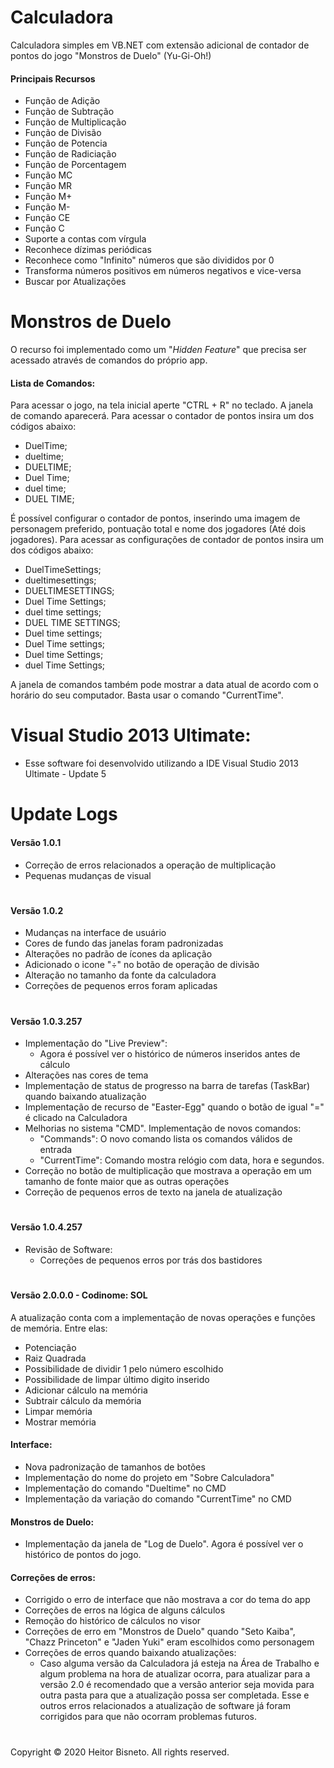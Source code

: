 
# Calculadora

Calculadora simples em VB.NET com extensão adicional de contador de pontos do jogo "Monstros de Duelo" (Yu-Gi-Oh!)

#### Principais Recursos

- Função de Adição
- Função de Subtração
- Função de Multiplicação
- Função de Divisão
- Função de Potencia
- Função de Radiciação
- Função de Porcentagem
- Função MC
- Função MR
- Função M+
- Função M-
- Função CE
- Função C
- Suporte a contas com vírgula
- Reconhece dízimas periódicas
- Reconhece como "Infinito" números que são divididos por 0
- Transforma números positivos em números negativos e vice-versa
- Buscar por Atualizações

#

# Monstros de Duelo

O recurso foi implementado como um "*Hidden Feature*" que precisa ser acessado através de comandos do próprio app.

#### Lista de Comandos:

Para acessar o jogo, na tela inicial aperte "CTRL + R" no teclado. A janela de comando aparecerá. Para acessar o contador de pontos insira um dos códigos abaixo:

- DuelTime;
- dueltime;
- DUELTIME;
- Duel Time;
- duel time;
- DUEL TIME;

É possível configurar o contador de pontos, inserindo uma imagem de personagem preferido, pontuação total e nome dos jogadores (Até dois jogadores). Para acessar as configurações de contador de pontos insira um dos códigos abaixo:

- DuelTimeSettings;
- dueltimesettings;
- DUELTIMESETTINGS;
- Duel Time Settings;
- duel time settings;
- DUEL TIME SETTINGS;
- Duel time settings;
- Duel Time settings;
- Duel time Settings;
- duel Time Settings;

A janela de comandos também pode mostrar a data atual de acordo com o horário do seu computador. Basta usar o comando "CurrentTime".

#

# Visual Studio 2013 Ultimate:

- Esse software foi desenvolvido utilizando a IDE Visual Studio 2013 Ultimate - Update 5 

#

# Update Logs

#### Versão 1.0.1
- Correção de erros relacionados a operação de multiplicação
- Pequenas mudanças de visual

#

#### Versão 1.0.2

- Mudanças na interface de usuário
- Cores de fundo das janelas foram padronizadas
- Alterações no padrão de ícones da aplicação
- Adicionado o icone "÷" no botão de operação de divisão
- Alteração no tamanho da fonte da calculadora
- Correções de pequenos erros foram aplicadas

#

#### Versão 1.0.3.257

- Implementação do "Live Preview":
  - Agora é possível ver o histórico de números inseridos antes de cálculo
- Alterações nas cores de tema
- Implementação de status de progresso na barra de tarefas (TaskBar) quando baixando atualização
- Implementação de recurso de "Easter-Egg" quando o botão de igual "=" é clicado na Calculadora
- Melhorias no sistema "CMD". Implementação de novos comandos:
  - "Commands": O novo comando lista os comandos válidos de entrada
  - "CurrentTime": Comando mostra relógio com data, hora e segundos.
- Correção no botão de multiplicação que mostrava a operação em um tamanho de fonte maior que as outras operações
- Correção de pequenos erros de texto na janela de atualização


#

#### Versão 1.0.4.257

- Revisão de Software:
  - Correções de pequenos erros por trás dos bastidores


#

#### Versão 2.0.0.0 - Codinome: SOL

A atualização conta com a implementação de novas operações e funções de memória. Entre elas:

- Potenciação
- Raiz Quadrada
- Possibilidade de dividir 1 pelo número escolhido
- Possibilidade de limpar último digito inserido
- Adicionar cálculo na memória
- Subtrair cálculo da memória
- Limpar memória
- Mostrar memória

#### Interface:
  
- Nova padronização de tamanhos de botões
- Implementação do nome do projeto em "Sobre Calculadora"
- Implementação do comando "Dueltime" no CMD
- Implementação da variação do comando "CurrentTime" no CMD

#### Monstros de Duelo:
- Implementação da janela de "Log de Duelo". Agora é possível ver o histórico de pontos do jogo.

#### Correções de erros:

- Corrigido o erro de interface que não mostrava a cor do tema do app
- Correções de erros na lógica de alguns cálculos
- Remoção do histórico de cálculos no visor
- Correções de erro em "Monstros de Duelo" quando "Seto Kaiba", "Chazz Princeton" e "Jaden Yuki" eram escolhidos como personagem
- Correções de erros quando baixando atualizações:
  - Caso alguma versão da Calculadora já esteja na Área de Trabalho e algum problema na hora de atualizar ocorra, para atualizar para a versão 2.0 é recomendado que a versão anterior seja movida para outra pasta para que a atualização possa ser completada.
    Esse e outros erros relacionados a atualização de software já foram corrigidos para que não ocorram problemas futuros.



#

Copyright © 2020 Heitor Bisneto. All rights reserved.